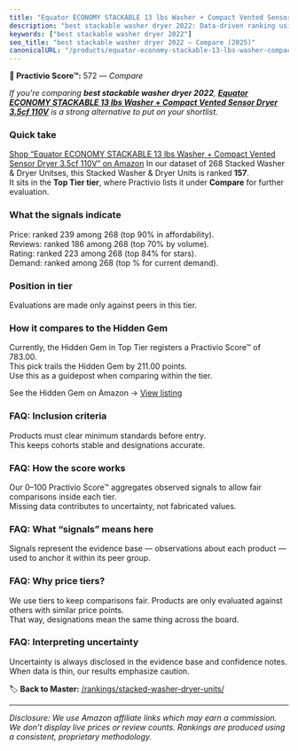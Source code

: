 ```yaml
---
title: "Equator ECONOMY STACKABLE 13 lbs Washer + Compact Vented Sensor Dryer 3.5cf 110V"
description: "best stackable washer dryer 2022: Data-driven ranking using the Practivio Score™. Positioned by quality, value, demand, findability, momentum."
keywords: ["best stackable washer dryer 2022"]
seo_title: "best stackable washer dryer 2022 — Compare (2025)"
canonicalURL: "/products/equator-economy-stackable-13-lbs-washer-compact-vented-sensor-dryer-35cf-110v-B0CNQ7C7K1/"
---
```


**🛒 Practivio Score™:** 572 — _Compare_


*If you're comparing **best stackable washer dryer 2022**, **[Equator ECONOMY STACKABLE 13 lbs Washer + Compact Vented Sensor Dryer 3.5cf 110V](https://www.amazon.com/dp/B0CNQ7C7K1?tag=practivio-20)** is a strong alternative to put on your shortlist.*
### Quick take
[Shop “Equator ECONOMY STACKABLE 13 lbs Washer + Compact Vented Sensor Dryer 3.5cf 110V” on Amazon](https://www.amazon.com/dp/B0CNQ7C7K1?tag=practivio-20)
In our dataset of 268 Stacked Washer & Dryer Unitses, this Stacked Washer & Dryer Units is ranked **157**.  
It sits in the **Top Tier tier**, where Practivio lists it under **Compare** for further evaluation.

### What the signals indicate
Price: ranked 239 among 268 (top 90% in affordability).  
Reviews: ranked 186 among 268 (top 70% by volume).  
Rating: ranked 223 among 268 (top 84% for stars).  
Demand: ranked  among 268 (top % for current demand).

### Position in tier
Evaluations are made only against peers in this tier.

### How it compares to the Hidden Gem
Currently, the Hidden Gem in Top Tier registers a Practivio Score™ of 783.00.  
This pick trails the Hidden Gem by 211.00 points.  
Use this as a guidepost when comparing within the tier.  

See the Hidden Gem on Amazon → [View listing](https://www.amazon.com/dp/B0D4282T95?tag=practivio-20)

### FAQ: Inclusion criteria
Products must clear minimum standards before entry.  
This keeps cohorts stable and designations accurate.

### FAQ: How the score works
Our 0–100 Practivio Score™ aggregates observed signals to allow fair comparisons inside each tier.  
Missing data contributes to uncertainty, not fabricated values.

### FAQ: What “signals” means here
Signals represent the evidence base — observations about each product — used to anchor it within its peer group.

### FAQ: Why price tiers?
We use tiers to keep comparisons fair. Products are only evaluated against others with similar price points.  
That way, designations mean the same thing across the board.

### FAQ: Interpreting uncertainty
Uncertainty is always disclosed in the evidence base and confidence notes.  
When data is thin, our results emphasize caution.

<!-- Missing template for Compare/CompareWithinPriceClass -->


🏷️ **Back to Master:** [/rankings/stacked-washer-dryer-units/](/rankings/stacked-washer-dryer-units/)

---
_Disclosure: We use Amazon affiliate links which may earn a commission. We don’t display live prices or review counts. Rankings are produced using a consistent, proprietary methodology._
